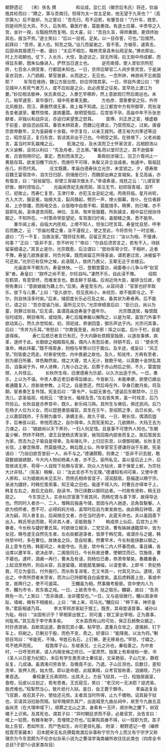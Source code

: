 朝野遗记　　（宋）佚名 撰
 　　
 　　和议成，显仁后（徽宗后韦氏）将还，钦庙挽其轮而曰：“蹛之，第与吾南归，但得为太一宫主足矣，他无望于九哥也？”（高宗第九）后不能却，为之誓曰：“吾先归，苟不迎若，有瞽吾目！”乃升车，既至，则是间所见大异。不久，后失明，募医疗者，莫能奏效。有道士应募，中贵导之入宫，金针一揆，左翳脱然而复明。后大喜，曰：“吾目久盲，得师重朗，更烦终始其右，报当不赀。”道士笑曰：“后以一目视，足矣。以一目存誓，可也。”后惕然，起拜曰：“吾师，圣人也。知吾之隐。”设几而留谢之，皆不答。方啜茶，遽索去，后固询其报德万一者。谩曰：“太后不相忘，略修灵泉县朱仙观足矣。”拂衣即出，时上方视朝也。仗下，入长乐，大惊，急迹访之，寂无所得。后王刚中帅成都，而得旨东朝，图朱仙像进入，俨然当日道士也。
 　　逆亮南侵，使人至钦宗所犯跸，七百余人俱受害，行都固未知也。一日，京师旧辇官二人闲步景灵宫，于是渊圣衣羽衣，入门趋殿，辇官骇甚，从而迹之，无见也。一念所钟，神游尚不忘故国耶？
 　　车驾在维扬，魏公方居台院，妙应师馆其家。一日，师自外谓公曰：“旁见城中人有死气者万人，度不应如是之众，此必虏至之征矣。宜早劝上渡江为要。”妙应相法极神，张氏素信之。入奏乞早移跸，然上意欲观灯然后南巡也。未几，粘罕遽至，翠华亟行，城中死者果无数。
 　　方伯彦、潜善豢安之际，外传北风极劲，而汪、黄傲然谓无事，故上每不知虞。比江都宫中方有所御宰，而张浚告变者遽至，矍然惊惕，遂病董腐。故明受殂后，后宫皆不孕。高庙中年不乐张忠献者，非独以和战异议，亦追归来望思之怒耳。
 　　苗傅、刘正彦之变，植虚器于前星，欲自恣凶狂耳。春宫未辨菽麦，而魏公在建业，乃受而殒之，过矣。唐睿宗尝帝数年，又为皇嗣者十余载，中宗复位，以亲王就列。德王裕为刘季述等迫立，昭宗反正，复归东宫，皆谅其非出于己也。今明受之殒，在铁塔下，父老尚能言，盖当时并乳媪掩之云。
 　　航海之役，及水滨而卫士怀家流言，吕相颐浩以大义谕解，且怵以利曰：“先及舟者，迁五秩。”署名而以堂印志之，其不逊倡率者，吕皆侧用印记。事定，悉别而诛赏之。
 　　乘舆初涉镇江，羽卫介胄间止一黄扇存耳。欲发羽檄下四方，而庚符不可得，朱髹又非立谈成者。匆遽中，取祖廷彤几，折而代焉。
 　　庄文既薨，孝庙白德寿扶立光宗，未宜锁之。夕，德寿故召魏王宴宿宫中，洎次日归邸，则储册已行，而魏邸出麻之宣城矣。复见高庙，亦有愠言，曰：“翁翁留恺，却使三哥越次做太子。”帝语素谩，戏抚之云：“儿谓官家好做，做时烦恼云。”
 　　光庙闻贵妃无疾而殒，哭泣无节。初郊宿青城，泪不已，祀故止。而寿仁复至，玉津行幸，亦犯玉女宓妃之戒。丙夜将临，星月尚皎，方入大次，服衮冕，始搢大圭，裂风倏起，劈历一声，燎火御幕，皆仆。在位者辟易，上亦惊僵，而雨电交击，众皆暗中自救不暇，莫能措手。稍霁，则已曙，亦不容即礼矣。圣体遂苦风眩，神位、玉帛、牲牢皆狼籍，所执镇圭，殿中监已授扶侍御之，不知所在。一时策命宰臣望祀，车驾亟归疗疾，虽御楼之类，悉不能举。
 　　重华闻上疾，自临大内抚视。上噤不知人，但张口呓言耳。寿皇忧且怒，呼李后而数之，云：“宗庙社稷之重，汝不谨视上，使之至此，今将奈何？一时忿极，遽曰：“万一不复，当族汝家。”既将往东朝，召留正责之曰：“汝以为相，不强谏，何事？”正曰：“臣非不言，奈不听何？”帝曰：“尔自后须苦言之，若有不入，待朕留渠细语之。”其言止是尔。光宗既愈，后泣谓曰：“尝劝哥哥少饮，不相听，近者不豫，寿皇几欲族妾家，何负何辜。既而闻留正所得圣谕，谓若更过宫，决被留不可还矣。”光宗已有怔仲之候，此语既入，故终乃畏父，玉辇无近于龙楼云。
 　　光庙逾年不朝东内，寿皇怏怏。一日，登朝堂露台，闻委巷小儿争斗呼“赵官家”者。寿皇曰：“朕呼之尚不至，尔枉自叫。”凄然不乐，自此浸不豫。
 　　绍熙在鹤禁，有意受终，而难发言也。数击鲜于慈福。后询近侍大臣，屡排当位故，旁侧有奏曰：“意欲娘娘为趣上尔。”后笑。寿皇至东内，从容间语：“官家也好早取乐，放下与儿曹。”上曰：“臣久欲尔，但见孩尚小，未经历，故不能即与之。不尔，则自快活多时矣。”后来，储邸度长乐必已及之矣，备其状为寿者再。后不能已，语之曰：“吾亦尝谕乃翁，渠所见又尔。”光宗岸帻禀后曰：“臣已白，尚以为童，则罪过翁翁。”后无语，盖谓高庙逊寿皇于盛年尔。
 　　光宗既退居，每恨既往时成败，瞑目嗔骂，或恸哭。寿仁后辄奉觞以解陶之，以是为常。虽宫门外事不欲动其心，然久亦觉知矣。初，郊祀成，恭谢回銮，御乐声达于内。光宗问其事，后曰：“市井为乐耳。”帝怒曰：“尔欺我至是，尚尔邪！挥之以肱，后仆于栏，自是遂得疾。
 　　寿仁后惑日者言已有厄，于大内静处筑精室独居，以道妆事佛，病革，遂终于此。长御欲之椒殿取礼服，偶内人有怨后者，持钥不启，曰：“使余凭谁命，裨此祎翟。”既不得周身，则相与举箦以归于凰仪。及半途，或妄曰：“风王至。”则皆委之而走。时泰安恍惚，内中畏避之故也。及久，知讹传，方再有至者，则为廊日所暴，体色黝然矣。措之大寝，宫人无计，致鲍于地，以莲数十金饼乱其芬。洎事闻于外，梓人进椑，几有小白之讹。后葬于赤山邢后之侧，不久，雷震毁殡，人共怪云。
 　　长秋所生母，旧隶德寿为乐部，以久次出适于外。一日，奏乐，上以为不谐。中贵人奏近老旧者得旨嫁出，今皆新习，未能串便，欲使已嫁出者通籍复入，庶新故参教。上可之。自是悉还，然后母在外，孕身已数月矣。将及期，宦者奏乞复外馆。宪圣后曰：“第令产，仙韶无害也。”遂诞后东朝禁中。三日洗儿，宓圣临视，戏祝云：“使汝长，福禄及吾。”左右皆失笑，虽一时戏言，后乃符验云。长秋自是亦养宫中，既久，新乐纯习熟。其所生与俦侣，俱还民间。后乃在杨才人位为义女，而以琵琶隶慈福官。其生在壬午，至绍熙之季，齿已长矣。今上以嘉邸践祚，于东朝为垂华，承嫡主丧，故久于彼。一日，朝长信，偶酒后盥手，后奉匜以前，帝悦而洒之，自尔得幸。久而宪圣知之，几欲赐朴。大珰王去为力谏之，曰：“娘娘尚以天下畀孙，一妇人何足惜。且是事不可使外人知也。”东朝虽少解，然终不释然，谓王且使杨氏寄汝家，候驾回南内部舍而复之。故后暂居去为家，而去为之子瑜自是得幸。及阜陵礼毕，上归旧东宫，以便御视朝。长秋复还长信，上眷念殊厚，然莫能得之。韩后既上仙，所幸宦官王德谦将诣于东朝，宪圣语曰：“乃翁旧欲吾堂前一人，尚不与之。”德谦颇黠，则奏之：“臣非不识去就，敢窥数娘娘嫔御，今大内人物如杨美人者，亦不乏。臣所私见，盖以皇后近上升，后宫继进无序，苟得一人自陛下处赐与官家，则众人方帖伏，甚于保爱上躬，为宗社大计非轻。”（宪圣）稍解，曰：“汝此言亦不为无理。”德谦知有间可乘，又使中贵人掺和，以为娘娘尚未见玄孙，而杨氏相命皆宜子，浸润鼓扇，慈福遂以赐宁宗。渐进为婕妤，时韩佗胄用事，知王瑜之旧也。瑜遂不得入内，时曹氏亦得幸于上，韩复左右之，故后尤自抑，励读书，饰已挟数以御同达者。一时故有贤称，韩无目窥之。
 　　今东宫迁入，实余杭宗室善下居其间，而韩佗胄与善下厚，故得导达也。然同时入者亦一、二人，惟韩后独喜今储，尝因与内人驰逐，总角皆鬅鬙。人欲为梳栉者，悉不可，必得妈妈方结，盖常时后自为束发故也。由此韩后钟情，遂决为嗣，同入者复出，后闻继庄文者，亦在当时选中，此寔天命也。夫以虽因善下出入，韩氏导达而致，苟非其人者，讵能致哉？
 　　韩成恭上仙后，后宫为上所眷者，今长秋与婕好曹氏耳。时欲继立椒涂，二党交进，曹有姊妹通籍禁中，皆为女冠，赐号虚无自然先生者，左右街都道录者，皆厚于韩佗胄。或谓亦与之嫟，韩侍禁中时，多在曹位。故铸金之际，意自轻重。然曹罕术，今长秋能挟数以御之，且上意专在杨，韩密间之，未能夺也。先是，禁中有二内人怀春而病，事且媾，各设席以邀羊车，欲决此举，二阁皆同日。今长秋故逊曹，使朝饮而已，饮施夜，曹不寤也。逮旰，酒甫一再行，曹未及有请，则杨位已奏，恭肃帝辇矣。奏趣重叠，上起洎至杨所，则自从容，且遂留寝。故能舐笔展幅，以请奎章。上即书：贵妃杨我，可立为皇后，付外施行。而长秋复进笔，乞又书其一，付其兄次山。逮晓，双出之，中贵所赍者未至省，而次山已持御笔自白庙堂矣。盖后虑韩匿上批，事或中变，故两行之，使不可遏耳。
 　　王黼虽为相，然事徽考极亵。宫中使内人为市，黼为市令，若东昏之戏。一日，上故责市令，挞之取乐。黼窘，故曰：“告尧舜免一次。”上笑曰：“吾非唐虞，汝非稷契也。”一日，又与逾垣微行，黼以肩承帝趾，墙峻，微有不相接处，上曰：“耸上来，司马光。”黼应曰：“伸下来，神宗皇帝。”君臣相谑乃耳。
 　　李太宰邦彦家起于银工，既贵，其母尝语昔事，诸孙以为耻。母曰：“汝固有识乎？宰相家出银工，则可羞；银工家出宰相，正为嘉事，何耻焉。”其见高于李守素多矣。
 　　文水县西有山险可处，保正石赪聚众据之，时抄虏游骑，且断其运道，数夜犯其小寨。粘罕怒，遣重兵合攻之，遂擒赪，钉于车上，将剐之。已剸刃于股，而色不变，奇之。好谓曰：“能降我，以汝为将。”剸怒目骂曰：“爷能死，不降。爷姓石名石，上钉橛，更无移易也。”罕怒，寸磔之，骂不绝声而死。
 　　程敦厚子山，东坡表兄，士元之孙也，秦桧善之。为中舍时，一日呼至府弟，请入内阁坐候之终日。一室肃然，独案上有紫绫标一册，书《圣人以日星为纪赋》，末后有学生类贡进士秦埙呈，文采艳丽，子山兀坐，静观反复，几成诵。虽酒淆问劳沓至，及晚竟不出，乃退。子山叵测也。后数日，差知贡举，宣押入院，始大悟。即以是命题，此赋果精，众考官皆称善，洎揭晓，乃孙果首选。
 　　秦桧妻王氏素阴险，出其夫上。方岳飞狱具，一日，桧独居画室，食柑，玩皮以瓜划之，若有思者。王氏窥见，笑曰：“老汉何一无决耶？捉虎易，放虎难也。”桧掣然当心，致片纸付入狱。是日，岳王薨于棘寺。
 　　孝庙追复岳飞官爵，收召其子孙，使给还元赀。主者具当时所得，止九千缗物。诏其毙于狱也，实请具浴拉胁而殂。狱卒隗顺负其尸，出逾城至九曲丛祠中，故至今九曲五显庙尚灵（在大理申墙下）。顺葬之北山之滨，身素有一玉环，顺亦殉之腰下，树双橘于上识焉。及其死也，谓其子曰：“异时朝廷求而不获，必悬官赏，汝告言曰：棺上一铅筒，有棘寺勒字，吾埋殡之符也。”后果购其瘗不得，以一班职为赏。其子始上告官，悉如所言，而尸色如生，尚可更敛礼服。 附录： 朝野遗记一卷（编修程晋芳家藏本） 旧本题宋无名氏撰载南渡后杂事称宁宗为今上而又有宁宗字又称理宗为今东宫颇为不伦亦似杂采小说为之曹溶学海类编所收往往此类也（四库全书总目?子部?小说家类存目） 

